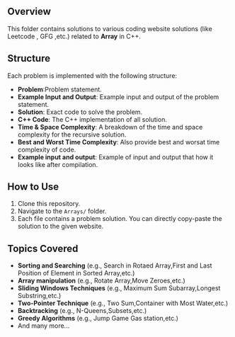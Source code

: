 ## Overview

This folder contains solutions to various coding website solutions (like Leetcode , GFG ,etc.) related to **Array** in C++. 

## Structure

Each problem is implemented with the following structure:
- **Problem**:Problem statement.
- **Example Input and Output**: Example input and output of the problem statement.
- **Solution**: Exact code to solve the problem.
- **C++ Code**: The C++ implementation of all solution.
- **Time & Space Complexity**: A breakdown of the time and space complexity for the recursive solution.
- **Best and Worst Time Complexity**: Also provide best and worsat time complexity of code.
- **Example input and output**: Example of input and output that how it looks like after compilation. 

## How to Use

1. Clone this repository.
2. Navigate to the `Arrays/` folder.
3. Each file contains a problem solution. You can directly copy-paste the solution to the given website.

## Topics Covered

- **Sorting and Searching** (e.g., Search in Rotaed Array,First and Last Position of Element in Sorted Array,etc.)
- **Array manipulation** (e.g., Rotate Array,Move Zeroes,etc.)
- **Sliding Windows Techniques** (e.g., Maximum Sum Subarray,Longest Substring,etc.)
- **Two-Pointer Technique** (e.g., Two Sum,Container with Most Water,etc.)
- **Backtracking** (e.g., N-Queens,Subsets,etc.)
- **Greedy Algorithms** (e.g., Jump Game Gas station,etc.)
- And many more...
